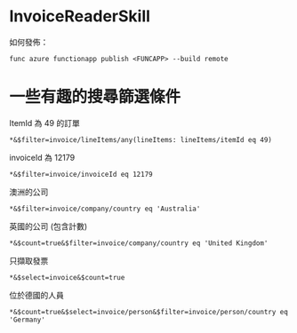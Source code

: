 # <a name="invoicereaderskill"></a>InvoiceReaderSkill
如何發佈：
```
func azure functionapp publish <FUNCAPP> --build remote
```

# <a name="some-fun-search-filters"></a>一些有趣的搜尋篩選條件
ItemId 為 49 的訂單
```
*&$filter=invoice/lineItems/any(lineItems: lineItems/itemId eq 49)
```

invoiceId 為 12179
```
*&$filter=invoice/invoiceId eq 12179
```

澳洲的公司
```
*&$filter=invoice/company/country eq 'Australia'
```

英國的公司 (包含計數)
```
*&$count=true&$filter=invoice/company/country eq 'United Kingdom'
```

只擷取發票
```
*&$select=invoice&$count=true
```

位於德國的人員
```
*&$count=true&$select=invoice/person&$filter=invoice/person/country eq 'Germany'
```